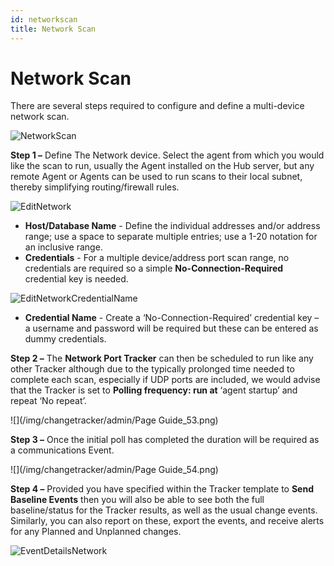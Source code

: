 ```yaml
---
id: networkscan
title: Network Scan
---
```


# Network Scan

There are several steps required to configure and define a multi-device network scan.

![NetworkScan](/img/changetracker/admin/NetworkScan.png "NetworkScan")

**Step 1 –** Define The Network device. Select the agent from which you would like the scan to run, usually the Agent installed on the Hub server, but any remote Agent or Agents can be used to run scans to their local subnet, thereby simplifying routing/firewall rules.

![EditNetwork](/img/changetracker/admin/EditNetwork.png "EditNetwork")

- **Host/Database Name** - Define the individual addresses and/or address range; use a space to separate multiple entries; use a 1-20 notation for an inclusive range.
- **Credentials** - For a multiple device/address port scan range, no credentials are required so a simple **No-Connection-Required** credential key is needed.

![EditNetworkCredentialName](/img/changetracker/admin/EditNetworkCredentialName.png "EditNetworkCredentialName")

- **Credential Name** - Create a ‘No-Connection-Required’ credential key – a username and password will be required but these can be entered as dummy credentials.

**Step 2 –** The **Network Port Tracker** can then be scheduled to run like any other Tracker although due to the typically prolonged time needed to complete each scan, especially if UDP ports are included, we would advise that the Tracker is set to **Polling frequency: run at** ‘agent startup’ and repeat ‘No repeat’.

![](/img/changetracker/admin/Page Guide_53.png)

**Step 3 –** Once the initial poll has completed the duration will be required as a communications Event.

![](/img/changetracker/admin/Page Guide_54.png)

**Step 4 –** Provided you have specified within the Tracker template to **Send Baseline Events** then you will also be able to see both the full baseline/status for the Tracker results, as well as the usual change events. Similarly, you can also report on these, export the events, and receive alerts for any Planned and Unplanned changes.

![EventDetailsNetwork](/img/changetracker/admin/EventDetailsNetwork.png "EventDetailsNetwork")